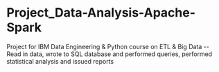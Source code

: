 # Project_Data-Analysis-Apache-Spark
Project for IBM Data Engineering &amp; Python course on ETL &amp; Big Data -- Read in data, wrote to SQL database and performed queries, performed statistical analysis and issued reports
